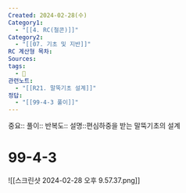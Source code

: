 ```yaml
---
Created: 2024-02-28(수)
Category1:
  - "[[4. RC(철콘)]]"
Category2:
  - "[[07. 기초 및 지반]]"
RC 계산형 목차: 
Sources: 
tags:
  - 🧮
관련노트:
  - "[[R21. 말뚝기초 설계]]"
정답:
  - "[[99-4-3 풀이]]"
---
```

중요::
풀이::
반복도::
설명::편심하중을 받는 말뚝기초의 설계
#  99-4-3

![[스크린샷 2024-02-28 오후 9.57.37.png]]